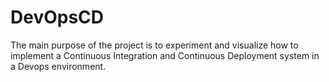 # DevOpsCD

The main purpose of the project is to experiment and visualize how to implement a Continuous Integration and Continuous Deployment system in a Devops environment.
